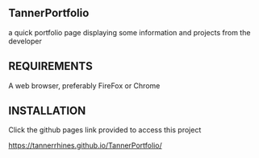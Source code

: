 TannerPortfolio
------------------
a quick portfolio page displaying some information and projects from the developer





REQUIREMENTS
------------
A web browser, preferably FireFox or Chrome 

INSTALLATION
------------
Click the github pages link provided to access this project 


https://tannerrhines.github.io/TannerPortfolio/







